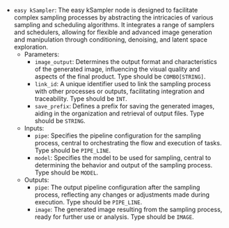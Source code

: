 - `easy kSampler`: The easy kSampler node is designed to facilitate complex sampling processes by abstracting the intricacies of various sampling and scheduling algorithms. It integrates a range of samplers and schedulers, allowing for flexible and advanced image generation and manipulation through conditioning, denoising, and latent space exploration.
    - Parameters:
        - `image_output`: Determines the output format and characteristics of the generated image, influencing the visual quality and aspects of the final product. Type should be `COMBO[STRING]`.
        - `link_id`: A unique identifier used to link the sampling process with other processes or outputs, facilitating integration and traceability. Type should be `INT`.
        - `save_prefix`: Defines a prefix for saving the generated images, aiding in the organization and retrieval of output files. Type should be `STRING`.
    - Inputs:
        - `pipe`: Specifies the pipeline configuration for the sampling process, central to orchestrating the flow and execution of tasks. Type should be `PIPE_LINE`.
        - `model`: Specifies the model to be used for sampling, central to determining the behavior and output of the sampling process. Type should be `MODEL`.
    - Outputs:
        - `pipe`: The output pipeline configuration after the sampling process, reflecting any changes or adjustments made during execution. Type should be `PIPE_LINE`.
        - `image`: The generated image resulting from the sampling process, ready for further use or analysis. Type should be `IMAGE`.
